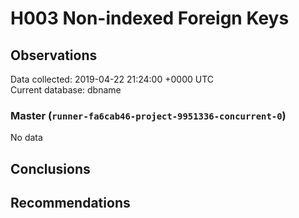 # H003 Non-indexed Foreign Keys #

## Observations ##
Data collected: 2019-04-22 21:24:00 +0000 UTC  
Current database: dbname  

### Master (`runner-fa6cab46-project-9951336-concurrent-0`) ###


No data


## Conclusions ##


## Recommendations ##


